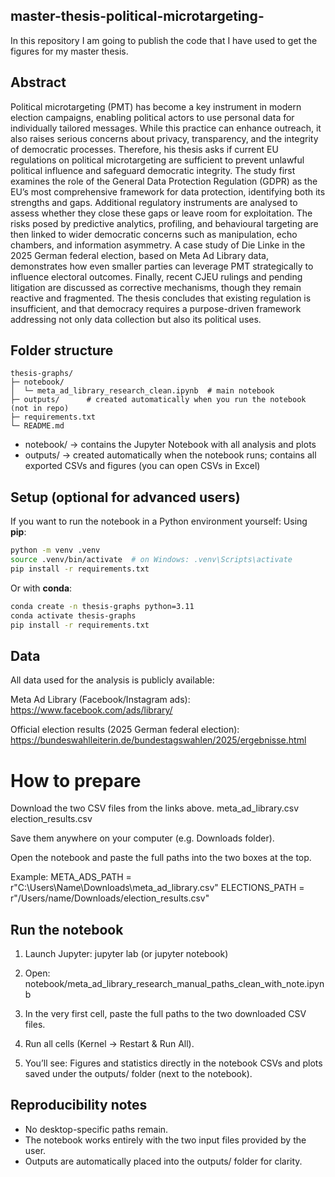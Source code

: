 ## master-thesis-political-microtargeting-
In this repository I am going to publish the code that I have used to get the figures for my master thesis. 

## Abstract

Political microtargeting (PMT) has become a key instrument in modern election campaigns, enabling political actors to use personal data for individually tailored messages. While this practice can enhance outreach, it also raises serious concerns about privacy, transparency, and the integrity of democratic processes. Therefore, his thesis asks if current EU regulations on political microtargeting are sufficient to prevent unlawful political influence and safeguard democratic integrity.
The study first examines the role of the General Data Protection Regulation (GDPR) as the EU’s most comprehensive framework for data protection, identifying both its strengths and gaps. Additional regulatory instruments are analysed to assess whether they close these gaps or leave room for exploitation. The risks posed by predictive analytics, profiling, and behavioural targeting are then linked to wider democratic concerns such as manipulation, echo chambers, and information asymmetry.
A case study of Die Linke in the 2025 German federal election, based on Meta Ad Library data, demonstrates how even smaller parties can leverage PMT strategically to influence electoral outcomes. Finally, recent CJEU rulings and pending litigation are discussed as corrective mechanisms, though they remain reactive and fragmented.
The thesis concludes that existing regulation is insufficient, and that democracy requires a purpose-driven framework addressing not only data collection but also its political uses.

## Folder structure
```
thesis-graphs/
├─ notebook/
│  └─ meta_ad_library_research_clean.ipynb  # main notebook
├─ outputs/      # created automatically when you run the notebook (not in repo)
├─ requirements.txt
└─ README.md
```
- notebook/ → contains the Jupyter Notebook with all analysis and plots
- outputs/ → created automatically when the notebook runs; contains all exported CSVs and figures (you can open CSVs in Excel)

## Setup (optional for advanced users)

If you want to run the notebook in a Python environment yourself:
Using **pip**:
```bash
python -m venv .venv
source .venv/bin/activate  # on Windows: .venv\Scripts\activate
pip install -r requirements.txt
```

Or with **conda**:
```bash
conda create -n thesis-graphs python=3.11
conda activate thesis-graphs
pip install -r requirements.txt
```

## Data

All data used for the analysis is publicly available:

Meta Ad Library (Facebook/Instagram ads):
https://www.facebook.com/ads/library/

Official election results (2025 German federal election):
https://bundeswahlleiterin.de/bundestagswahlen/2025/ergebnisse.html

# How to prepare
Download the two CSV files from the links above.
meta_ad_library.csv
election_results.csv

Save them anywhere on your computer (e.g. Downloads folder).

Open the notebook and paste the full paths into the two boxes at the top.

Example:
META_ADS_PATH = r"C:\Users\Name\Downloads\meta_ad_library.csv"
ELECTIONS_PATH = r"/Users/name/Downloads/election_results.csv"

## Run the notebook
1. Launch Jupyter:
   jupyter lab
   (or jupyter notebook)

2. Open:
   notebook/meta_ad_library_research_manual_paths_clean_with_note.ipynb

3. In the very first cell, paste the full paths to the two downloaded CSV files.

4. Run all cells (Kernel → Restart & Run All).

5. You’ll see:
   Figures and statistics directly in the notebook
   CSVs and plots saved under the outputs/ folder (next to the notebook).

## Reproducibility notes
- No desktop-specific paths remain.
- The notebook works entirely with the two input files provided by the user.
- Outputs are automatically placed into the outputs/ folder for clarity.

